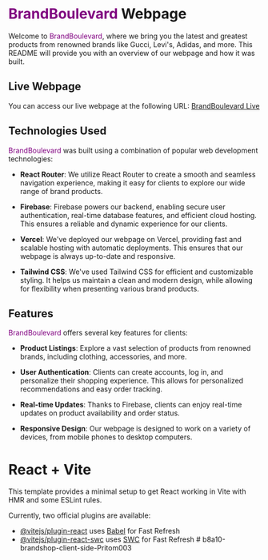 
# <span style="color: #800080;">BrandBoulevard</span> Webpage

Welcome to <span style="color: #800080;">BrandBoulevard</span>, where we bring you the latest and greatest products from renowned brands like Gucci, Levi's, Adidas, and more. This README will provide you with an overview of our webpage and how it was built.

## Live Webpage

You can access our live webpage at the following URL: [BrandBoulevard Live](https://brand-shop-6c3e0.web.app/)

## Technologies Used

<span style="color: #800080;">BrandBoulevard</span> was built using a combination of popular web development technologies:

- **React Router**: We utilize React Router to create a smooth and seamless navigation experience, making it easy for clients to explore our wide range of brand products.

- **Firebase**: Firebase powers our backend, enabling secure user authentication, real-time database features, and efficient cloud hosting. This ensures a reliable and dynamic experience for our clients.

- **Vercel**: We've deployed our webpage on Vercel, providing fast and scalable hosting with automatic deployments. This ensures that our webpage is always up-to-date and responsive.

- **Tailwind CSS**: We've used Tailwind CSS for efficient and customizable styling. It helps us maintain a clean and modern design, while allowing for flexibility when presenting various brand products.

## Features

<span style="color: #800080;">BrandBoulevard</span> offers several key features for clients:

- **Product Listings**: Explore a vast selection of products from renowned brands, including clothing, accessories, and more.

- **User Authentication**: Clients can create accounts, log in, and personalize their shopping experience. This allows for personalized recommendations and easy order tracking.

- **Real-time Updates**: Thanks to Firebase, clients can enjoy real-time updates on product availability and order status.

- **Responsive Design**: Our webpage is designed to work on a variety of devices, from mobile phones to desktop computers.

# React + Vite

This template provides a minimal setup to get React working in Vite with HMR and some ESLint rules.

Currently, two official plugins are available:

- [@vitejs/plugin-react](https://github.com/vitejs/vite-plugin-react/blob/main/packages/plugin-react/README.md) uses [Babel](https://babeljs.io/) for Fast Refresh
- [@vitejs/plugin-react-swc](https://github.com/vitejs/vite-plugin-react-swc) uses [SWC](https://swc.rs/) for Fast Refresh
#   b 8 a 1 0 - b r a n d s h o p - c l i e n t - s i d e - P r i t o m 0 0 3 
 
 
